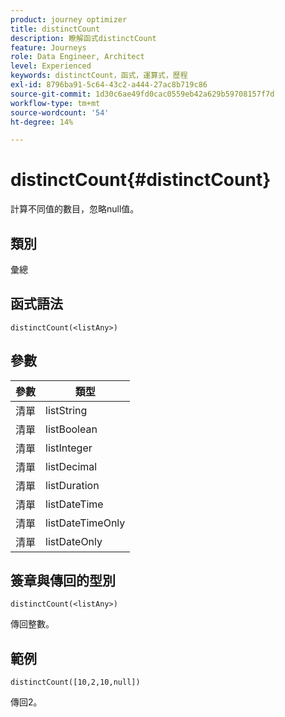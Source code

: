 ```yaml
---
product: journey optimizer
title: distinctCount
description: 瞭解函式distinctCount
feature: Journeys
role: Data Engineer, Architect
level: Experienced
keywords: distinctCount，函式，運算式，歷程
exl-id: 8796ba91-5c64-43c2-a444-27ac8b719c86
source-git-commit: 1d30c6ae49fd0cac0559eb42a629b59708157f7d
workflow-type: tm+mt
source-wordcount: '54'
ht-degree: 14%

---
```


# distinctCount{#distinctCount}

計算不同值的數目，忽略null值。

## 類別

彙總

## 函式語法

`distinctCount(<listAny>)`

## 參數

| 參數 | 類型 |
|-----------|------------------|
| 清單 | listString |
| 清單 | listBoolean |
| 清單 | listInteger |
| 清單 | listDecimal |
| 清單 | listDuration |
| 清單 | listDateTime |
| 清單 | listDateTimeOnly |
| 清單 | listDateOnly |

## 簽章與傳回的型別

`distinctCount(<listAny>)`

傳回整數。

## 範例

`distinctCount([10,2,10,null])`

傳回2。
